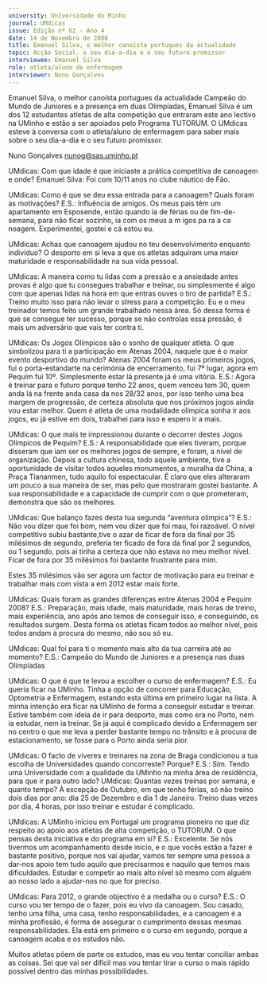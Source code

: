 ```yaml
---
university: Universidade do Minho
journal: UMdicas
issue: Edição nº 62 - Ano 4
date: 14 de Novembro de 2008
title: Emanuel Silva, o melhor canoísta portugues da actualidade
topic: Acção Social. o seu dia-a-dia e o seu futuro promissor
interviewee: Emanuel Silva
role: atleta/aluno de enfermagem
interviewer: Nuno Gonçalves
---
```




Emanuel Silva, o melhor canoísta portugues da actualidade
Campeão do Mundo de Juniores e a presença em duas
Olimpíadas, Emanuel Silva é um dos 12 estudantes atletas de alta
competição que entraram este ano lectivo na UMinho e estão a
ser apoiados pelo Programa TUTORUM. O UMdicas esteve à conversa com o
atleta/aluno de enfermagem para saber mais sobre o seu dia-a-dia e o seu
futuro promissor.


Nuno Gonçalves
nunog@sas.uminho.pt


UMdicas: Com que idade é que
iniciaste a prática competitiva de
canoagem e onde?
Emanuel Silva: Foi com 10/11
anos no clube náutico de Fão.


UMdicas: Como é que se deu essa
entrada para a canoagem? Quais
foram as motivações?
E.S.: Influência de amigos. Os
meus pais têm um apartamento
em Esposende, então quando ia de
férias ou de fim-de-semana, para
não ficar sozinho, ia com os meus
a m igos pa ra a ca noagem.
Experimentei, gostei e cá estou eu.


UMdicas: Achas que canoagem
ajudou no teu desenvolvimento
enquanto indivíduo?
O desporto em si leva a que os
atletas adquiram uma maior
maturidade e responsabilidade na
sua vida pessoal.


UMdicas: A maneira como tu lidas
com a pressão e a ansiedade
antes provas é algo que tu
consegues trabalhar e treinar, ou
simplesmente é algo com que
apenas lidas na hora em que
entras ouves o tiro de partida?
E.S.: Treino muito isso para não
levar o stress para a competição.
Eu e o meu treinador temos feito
um grande trabalhado nessa área.
Só dessa forma é que se consegue
ter sucesso, porque se não
controlas essa pressão, é mais um
adversário que vais ter contra ti.


UMdicas: Os Jogos Olímpicos são o
sonho de qualquer atleta. O que
simbolizou para ti a participação
em Atenas 2004, naquele que é o
maior evento desportivo do
mundo?
Atenas 2004 foram os
meus primeiros jogos,
fui o porta-estandarte
na cerimónia de
encerramento, fui 7º
lugar, agora em
Pequim fui 10º.
Simplesmente estar lá
presente já é uma
vitória.
E.S.: Agora é treinar para o futuro
porque tenho 22 anos, quem
venceu tem 30, quem anda lá na
frente anda casa da nos 28/32
anos, por isso tenho uma boa
margem de progressão, de certeza
absoluta que nos próximos jogos
ainda vou estar melhor. Quem é
atleta de uma modalidade olímpica
sonha ir aos jogos, eu já estive em
dois, trabalhei para isso e espero ir
a mais.


UMdicas: O que mais te
impressionou durante o decorrer
destes Jogos Olímpicos de
Pequim?
E.S.: A responsabilidade que eles
tiveram, porque disseram que iam
ser os melhores jogos de sempre, e
foram, a nível de organização.
Depois a cultura chinesa, todo
aquele ambiente, tive a
oportunidade de visitar todos
aqueles monumentos, a muralha
da China, a Praça Tiananmen, tudo
aquilo foi espectacular. É claro que
eles alteraram um pouco a sua
maneira de ser, mas pelo que
mostraram gostei bastante. A sua
responsabilidade e a capacidade
de cumprir com o que
prometeram, demonstra que são
os melhores.


UMdicas: Que balanço fazes desta
tua segunda “aventura olímpica”?
E.S.: Não vou dizer que foi bom,
nem vou dizer que foi mau, foi
razoável.
O nível competitivo subiu
bastante,tive o azar de ficar de
fora da final por 35 milésimos de
segundo, preferia ter ficado de fora
da final por 2 segundos, ou 1
segundo, pois ai tinha a certeza
que não estava no meu melhor
nível. Ficar de fora por 35
milésimos foi bastante frustrante
para mim.


Estes 35 milésimos
vão ser agora um
factor de motivação
para eu treinar e
trabalhar mais com
vista a em 2012 estar
mais forte.


UMdicas: Quais foram as grandes
diferenças entre Atenas 2004 e
Pequim 2008?
E.S.: Preparação, mais idade, mais
maturidade, mais horas de treino,
mais experiência, ano após ano
temos de conseguir isso, e
conseguindo, os resultados
surgem.
Desta forma os atletas ficam todos
ao melhor nível, pois todos andam
à procura do mesmo, não sou só
eu.


UMdicas: Qual foi para ti o
momento mais alto da tua carreira
até ao momento?
E.S.: Campeão do Mundo de
Juniores e a presença nas duas
Olimpíadas


UMdicas: O que é que te levou a
escolher o curso de enfermagem?
E.S.: Eu queria ficar na UMinho.
Tinha a opção de concorrer para
Educação, Optometria e
Enfermagem, estando esta última
em primeiro lugar na lista.
A minha intenção era ficar na
UMinho de forma a conseguir
estudar e treinar. Estive também
com ideia de ir para desporto, mas
como era no Porto, nem ia estudar,
nem ia treinar.
Se já aqui é complicado devido a
Enfermagem ser no centro o que
me leva a perder bastante tempo
no trânsito e à procura de
estacionamento, se fosse para o
Porto ainda seria pior.


UMdicas: O facto de viveres e
treinares na zona de Braga
condicionou a tua escolha de
Universidades quando
concorreste? Porque?
E.S.: Sim. Tendo uma Universidade
com a qualidade da UMinho na
minha área de residência, para
que ir para outro lado?
UMdicas: Quantas vezes treinas
por semana, e quanto tempo?
À excepção de
Outubro, em que tenho
férias, só não treino
dois dias por ano: dia
25 de Dezembro e dia
1 de Janeiro. Treino
duas vezes por dia, 4
horas, por isso treinar
e estudar é
complicado.


UMdicas: A UMinho iniciou em
Portugal um programa pioneiro no
que diz respeito ao apoio aos
atletas de alta competição, o
TUTORUM. O que pensas desta
iniciativa e do programa em si?
E.S.: Excelente. Se nós tivermos
um acompanhamento desde
inicio, e o que vocês estão a fazer é
bastante positivo, porque nos vai
ajudar, vamos ter sempre uma
pessoa a dar-nos apoio tem tudo
aquilo que precisarmos e naquilo
que temos mais dificuldades.
Estudar e competir ao mais alto
nível só mesmo com alguém ao
nosso lado a ajudar-nos no que for
preciso.


UMdicas: Para 2012, o grande
objectivo é a medalha ou o curso?
E.S.: O curso vou ter tempo de o
fazer, pois eu vivo da canoagem.
Sou casado, tenho uma filha, uma
casa, tenho responsabilidades, e a
canoagem é a minha profissão, é
forma de assegurar o
cumprimento dessas mesmas
responsabilidades. Ela está em
primeiro e o curso em segundo,
porque a canoagem acaba e os
estudos não.


Muitos atletas põem
de parte os estudos,
mas eu vou tentar
conciliar ambas as
coisas. Sei que vai ser
difícil mas vou tentar
tirar o curso o mais
rápido possível dentro
das minhas
possibilidades.
